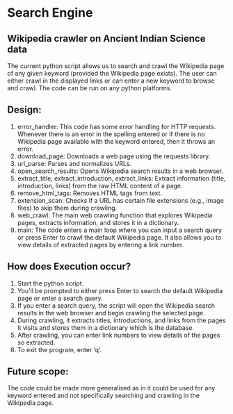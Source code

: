# **Search Engine**

## Wikipedia crawler on Ancient Indian Science data

The current python script allows us to search and crawl the Wikipedia page of any given keyword (provided the Wikipedia page exists). The user can either crawl in the displayed links or can enter a new keyword to browse and crawl.
The code can be run on any python platforms.

## Design:

1. error_handler: This code has some error handling for HTTP requests. Whenever there is an error in the spelling entered or if there is no Wikipedia page available with the keyword entered, then it throws an error.
2. download_page: Downloads a web page using the requests library.
3. url_parse: Parses and normalizes URLs.
4. open_search_results: Opens Wikipedia search results in a web browser.
5. extract_title, extract_introduction, extract_links: Extract information (title, introduction, links) from the raw HTML content of a page.
6. remove_html_tags: Removes HTML tags from text.
7. extension_scan: Checks if a URL has certain file extensions (e.g., image files) to skip them during crawling.
8. web_crawl: The main web crawling function that explores Wikipedia pages, extracts information, and stores it in a dictionary.
9. main: The code enters a main loop where you can input a search query or press Enter to crawl the default Wikipedia page. It also allows you to view details of extracted pages by entering a link number.

## How does Execution occur?

1. Start the python script.
2. You'll be prompted to either press Enter to search the default Wikipedia page or enter a search query.
3. If you enter a search query, the script will open the Wikipedia search results in the web browser and begin crawling the selected page.
4. During crawling, it extracts titles, introductions, and links from the pages it visits and stores them in a dictionary which is the database.
5. After crawling, you can enter link numbers to view details of the pages so extracted.
6. To exit the program, enter ‘q’.

## Future scope:

The code could be made more generalised as in it could be used for any keyword entered and not specifically searching and crawling in the Wikipedia page.
